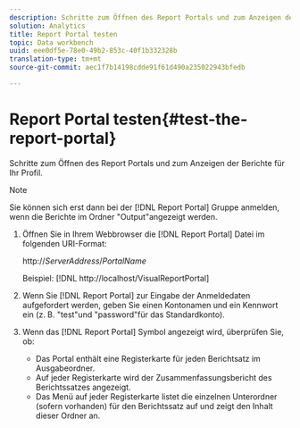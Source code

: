 ```yaml
---
description: Schritte zum Öffnen des Report Portals und zum Anzeigen der Berichte für Ihr Profil.
solution: Analytics
title: Report Portal testen
topic: Data workbench
uuid: eee0df5e-78e0-49b2-853c-40f1b332328b
translation-type: tm+mt
source-git-commit: aec1f7b14198cdde91f61d490a235022943bfedb

---
```



# Report Portal testen{#test-the-report-portal}

Schritte zum Öffnen des Report Portals und zum Anzeigen der Berichte für Ihr Profil.

>[!NOTE]
>
>Sie können sich erst dann bei der [!DNL Report Portal] Gruppe anmelden, wenn die Berichte im Ordner &quot;Output&quot;angezeigt werden.

1. Öffnen Sie in Ihrem Webbrowser die [!DNL Report Portal] Datei im folgenden URI-Format:

   http://*ServerAddress*/*PortalName*

   Beispiel: [!DNL http://localhost/VisualReportPortal]

1. Wenn Sie [!DNL Report Portal] zur Eingabe der Anmeldedaten aufgefordert werden, geben Sie einen Kontonamen und ein Kennwort ein (z. B. &quot;test&quot;und &quot;password&quot;für das Standardkonto).
1. Wenn das [!DNL Report Portal] Symbol angezeigt wird, überprüfen Sie, ob:

   * Das Portal enthält eine Registerkarte für jeden Berichtsatz im Ausgabeordner.
   * Auf jeder Registerkarte wird der Zusammenfassungsbericht des Berichtssatzes angezeigt.
   * Das Menü auf jeder Registerkarte listet die einzelnen Unterordner (sofern vorhanden) für den Berichtssatz auf und zeigt den Inhalt dieser Ordner an.

